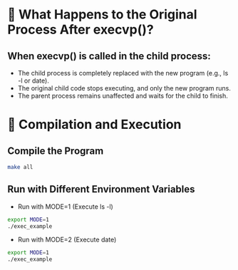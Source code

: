 
# 🔹 What Happens to the Original Process After execvp()?

## When execvp() is called in the child process:

- The child process is completely replaced with the new program (e.g., ls -l or date).
- The original child code stops executing, and only the new program runs.
- The parent process remains unaffected and waits for the child to finish.

# 🔹 Compilation and Execution
## Compile the Program
``` sh
make all
```
## Run with Different Environment Variables
- Run with MODE=1 (Execute ls -l)
``` sh
export MODE=1
./exec_example
```
- Run with MODE=2 (Execute date)
``` sh
export MODE=1
./exec_example
```